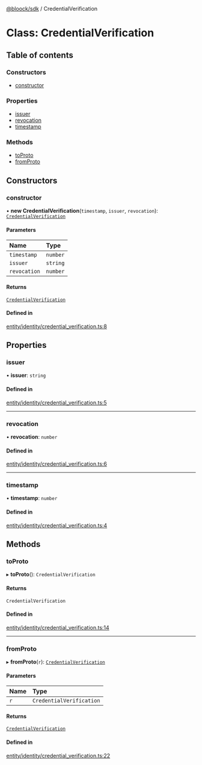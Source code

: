 [@bloock/sdk](../index.md) / CredentialVerification

# Class: CredentialVerification

## Table of contents

### Constructors

- [constructor](CredentialVerification.md#constructor)

### Properties

- [issuer](CredentialVerification.md#issuer)
- [revocation](CredentialVerification.md#revocation)
- [timestamp](CredentialVerification.md#timestamp)

### Methods

- [toProto](CredentialVerification.md#toproto)
- [fromProto](CredentialVerification.md#fromproto)

## Constructors

### constructor

• **new CredentialVerification**(`timestamp`, `issuer`, `revocation`): [`CredentialVerification`](CredentialVerification.md)

#### Parameters

| Name | Type |
| :------ | :------ |
| `timestamp` | `number` |
| `issuer` | `string` |
| `revocation` | `number` |

#### Returns

[`CredentialVerification`](CredentialVerification.md)

#### Defined in

[entity/identity/credential_verification.ts:8](https://github.com/bloock/bloock-sdk/blob/d82279b/languages/js/src/entity/identity/credential_verification.ts#L8)

## Properties

### issuer

• **issuer**: `string`

#### Defined in

[entity/identity/credential_verification.ts:5](https://github.com/bloock/bloock-sdk/blob/d82279b/languages/js/src/entity/identity/credential_verification.ts#L5)

___

### revocation

• **revocation**: `number`

#### Defined in

[entity/identity/credential_verification.ts:6](https://github.com/bloock/bloock-sdk/blob/d82279b/languages/js/src/entity/identity/credential_verification.ts#L6)

___

### timestamp

• **timestamp**: `number`

#### Defined in

[entity/identity/credential_verification.ts:4](https://github.com/bloock/bloock-sdk/blob/d82279b/languages/js/src/entity/identity/credential_verification.ts#L4)

## Methods

### toProto

▸ **toProto**(): `CredentialVerification`

#### Returns

`CredentialVerification`

#### Defined in

[entity/identity/credential_verification.ts:14](https://github.com/bloock/bloock-sdk/blob/d82279b/languages/js/src/entity/identity/credential_verification.ts#L14)

___

### fromProto

▸ **fromProto**(`r`): [`CredentialVerification`](CredentialVerification.md)

#### Parameters

| Name | Type |
| :------ | :------ |
| `r` | `CredentialVerification` |

#### Returns

[`CredentialVerification`](CredentialVerification.md)

#### Defined in

[entity/identity/credential_verification.ts:22](https://github.com/bloock/bloock-sdk/blob/d82279b/languages/js/src/entity/identity/credential_verification.ts#L22)
